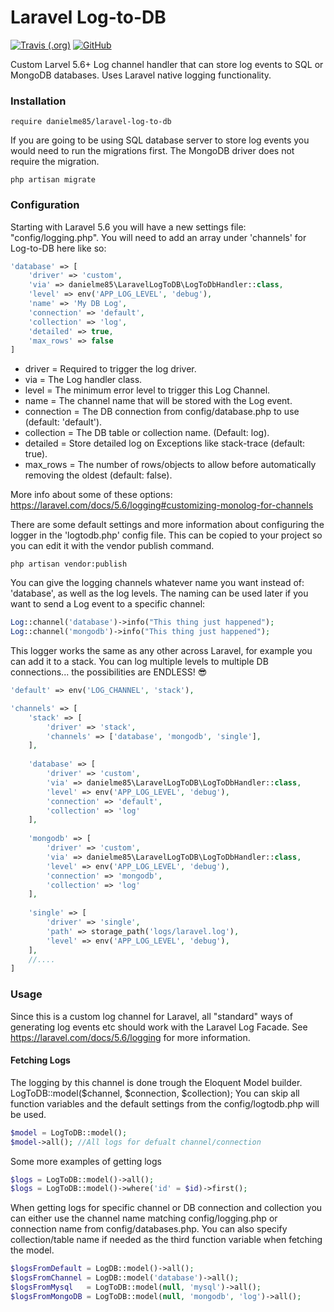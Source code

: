 # Laravel Log-to-DB
[![Travis (.org)](https://img.shields.io/travis/danielme85/laravel-log-to-db.svg?style=flat-square)](https://travis-ci.org/danielme85/laravel-log-to-db)
[![GitHub](https://img.shields.io/github/license/mashape/apistatus.svg?style=flat-square)](https://github.com/danielme85/laravel-log-to-db)

Custom Larvel 5.6+ Log channel handler that can store log events to SQL or MongoDB databases. 
Uses Laravel native logging functionality.

### Installation
```
require danielme85/laravel-log-to-db
```

If you are going to be using SQL database server to store log events you would need to run the migrations first. The MongoDB driver does not require the migration.
```
php artisan migrate
```

### Configuration
Starting with Laravel 5.6 you will have a new settings file: "config/logging.php". 
You will need to add an array under 'channels' for Log-to-DB here like so:
```php
'database' => [
    'driver' => 'custom',
    'via' => danielme85\LaravelLogToDB\LogToDbHandler::class,
    'level' => env('APP_LOG_LEVEL', 'debug'),
    'name' => 'My DB Log',
    'connection' => 'default',
    'collection' => 'log',
    'detailed' => true,
    'max_rows' => false
]
```
 * driver = Required to trigger the log driver.
 * via = The Log handler class.
 * level = The minimum error level to trigger this Log Channel.
 * name = The channel name that will be stored with the Log event.
 * connection = The DB connection from config/database.php to use (default: 'default').
 * collection = The DB table or collection name. (Default: log).
 * detailed = Store detailed log on Exceptions like stack-trace (default: true).
 * max_rows = The number of rows/objects to allow before automatically removing the oldest (default: false).
 
More info about some of these options: https://laravel.com/docs/5.6/logging#customizing-monolog-for-channels

There are some default settings and more information about configuring the logger in the 'logtodb.php' config file.
This can be copied to your project so you can edit it with the vendor publish command.
```
php artisan vendor:publish
```
You can give the logging channels whatever name you want instead of: 'database', as well as the log levels.
The naming can be used later if you want to send a Log event to a specific channel:
```php
Log::channel('database')->info("This thing just happened");
Log::channel('mongodb')->info("This thing just happened");
```
This logger works the same as any other across Laravel, for example you can add it to a stack. 
You can log multiple levels to multiple DB connections... the possibilities are ENDLESS! 😎
```php
'default' => env('LOG_CHANNEL', 'stack'),

'channels' => [
    'stack' => [
        'driver' => 'stack',
        'channels' => ['database', 'mongodb', 'single'],
    ],
    
    'database' => [
        'driver' => 'custom',
        'via' => danielme85\LaravelLogToDB\LogToDbHandler::class,
        'level' => env('APP_LOG_LEVEL', 'debug'),
        'connection' => 'default',
        'collection' => 'log'
    ],
    
    'mongodb' => [
        'driver' => 'custom',
        'via' => danielme85\LaravelLogToDB\LogToDbHandler::class,
        'level' => env('APP_LOG_LEVEL', 'debug'),
        'connection' => 'mongodb',
        'collection' => 'log'
    ],
    
    'single' => [
        'driver' => 'single',
        'path' => storage_path('logs/laravel.log'),
        'level' => env('APP_LOG_LEVEL', 'debug'),
    ],
    //....
]
```

### Usage
Since this is a custom log channel for Laravel, all "standard" ways of generating log events etc should work with 
the Laravel Log Facade. See https://laravel.com/docs/5.6/logging for more information.

#### Fetching Logs
The logging by this channel is done trough the Eloquent Model builder.
LogToDB::model($channel, $connection, $collection);
You can skip all function variables and the default settings from the config/logtodb.php will be used.
```php
$model = LogToDB::model();
$model->all(); //All logs for defualt channel/connection
```

Some more examples of getting logs
```php
$logs = LogToDB::model()->all();
$logs = LogToDB::model()->where('id' = $id)->first();
```

When getting logs for specific channel or DB connection and collection you can either use the channel name matching 
config/logging.php or connection name from config/databases.php. You can also specify collection/table name if needed as 
the third function variable when fetching the model.  
```php
$logsFromDefault = LogDB::model()->all();
$logsFromChannel = LogDB::model('database')->all();
$logsFromMysql   = LogToDB::model(null, 'mysql')->all();
$logsFromMongoDB = LogToDB::model(null, 'mongodb', 'log')->all();
```